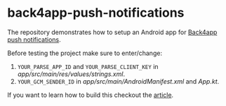 # back4app-push-notifications

The repository demonstrates how to setup an Android app for [Back4app push notifications](https://www.back4app.com/docs/android/push-notifications/parse-server-push-notifications).

Before testing the project make sure to enter/change:

1. `YOUR_PARSE_APP_ID` and `YOUR_PARSE_CLIENT_KEY` in *app/src/main/res/values/strings.xml*.
2. `YOUR_GCM_SENDER_ID` in *app/src/main/AndroidManifest.xml* and *App.kt*.

If you want to learn how to build this checkout the [article](https://blog.back4app.com/what-are-push-notifications/).
